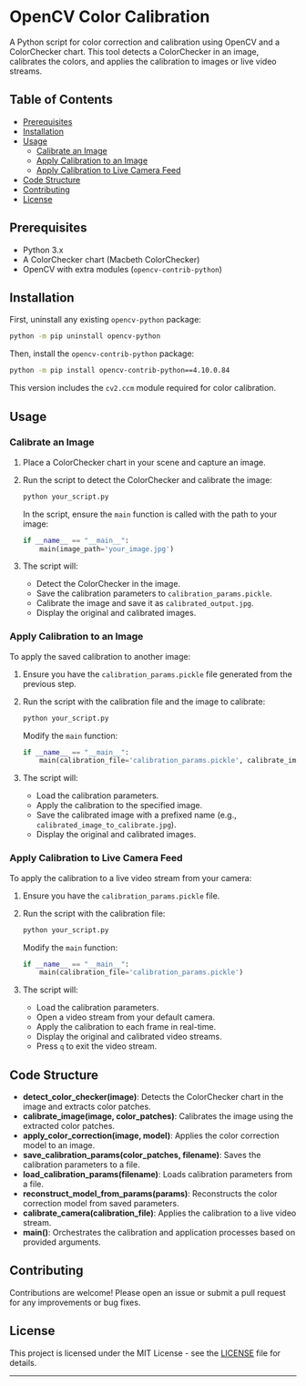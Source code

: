 # OpenCV Color Calibration

A Python script for color correction and calibration using OpenCV and a ColorChecker chart. This tool detects a ColorChecker in an image, calibrates the colors, and applies the calibration to images or live video streams.

## Table of Contents

- [Prerequisites](#prerequisites)
- [Installation](#installation)
- [Usage](#usage)
  - [Calibrate an Image](#calibrate-an-image)
  - [Apply Calibration to an Image](#apply-calibration-to-an-image)
  - [Apply Calibration to Live Camera Feed](#apply-calibration-to-live-camera-feed)
- [Code Structure](#code-structure)
- [Contributing](#contributing)
- [License](#license)

## Prerequisites

- Python 3.x
- A ColorChecker chart (Macbeth ColorChecker)
- OpenCV with extra modules (`opencv-contrib-python`)

## Installation

First, uninstall any existing `opencv-python` package:

```bash
python -m pip uninstall opencv-python
```

Then, install the `opencv-contrib-python` package:

```bash
python -m pip install opencv-contrib-python==4.10.0.84
```

This version includes the `cv2.ccm` module required for color calibration.

## Usage

### Calibrate an Image

1. Place a ColorChecker chart in your scene and capture an image.
2. Run the script to detect the ColorChecker and calibrate the image:

   ```bash
   python your_script.py
   ```

   In the script, ensure the `main` function is called with the path to your image:

   ```python
   if __name__ == "__main__":
       main(image_path='your_image.jpg')
   ```

3. The script will:

   - Detect the ColorChecker in the image.
   - Save the calibration parameters to `calibration_params.pickle`.
   - Calibrate the image and save it as `calibrated_output.jpg`.
   - Display the original and calibrated images.

### Apply Calibration to an Image

To apply the saved calibration to another image:

1. Ensure you have the `calibration_params.pickle` file generated from the previous step.
2. Run the script with the calibration file and the image to calibrate:

   ```bash
   python your_script.py
   ```

   Modify the `main` function:

   ```python
   if __name__ == "__main__":
       main(calibration_file='calibration_params.pickle', calibrate_image='image_to_calibrate.jpg')
   ```

3. The script will:

   - Load the calibration parameters.
   - Apply the calibration to the specified image.
   - Save the calibrated image with a prefixed name (e.g., `calibrated_image_to_calibrate.jpg`).
   - Display the original and calibrated images.

### Apply Calibration to Live Camera Feed

To apply the calibration to a live video stream from your camera:

1. Ensure you have the `calibration_params.pickle` file.
2. Run the script with the calibration file:

   ```bash
   python your_script.py
   ```

   Modify the `main` function:

   ```python
   if __name__ == "__main__":
       main(calibration_file='calibration_params.pickle')
   ```

3. The script will:

   - Load the calibration parameters.
   - Open a video stream from your default camera.
   - Apply the calibration to each frame in real-time.
   - Display the original and calibrated video streams.
   - Press `q` to exit the video stream.

## Code Structure

- **detect_color_checker(image)**: Detects the ColorChecker chart in the image and extracts color patches.
- **calibrate_image(image, color_patches)**: Calibrates the image using the extracted color patches.
- **apply_color_correction(image, model)**: Applies the color correction model to an image.
- **save_calibration_params(color_patches, filename)**: Saves the calibration parameters to a file.
- **load_calibration_params(filename)**: Loads calibration parameters from a file.
- **reconstruct_model_from_params(params)**: Reconstructs the color correction model from saved parameters.
- **calibrate_camera(calibration_file)**: Applies the calibration to a live video stream.
- **main()**: Orchestrates the calibration and application processes based on provided arguments.

## Contributing

Contributions are welcome! Please open an issue or submit a pull request for any improvements or bug fixes.

## License

This project is licensed under the MIT License - see the [LICENSE](LICENSE) file for details.

---
